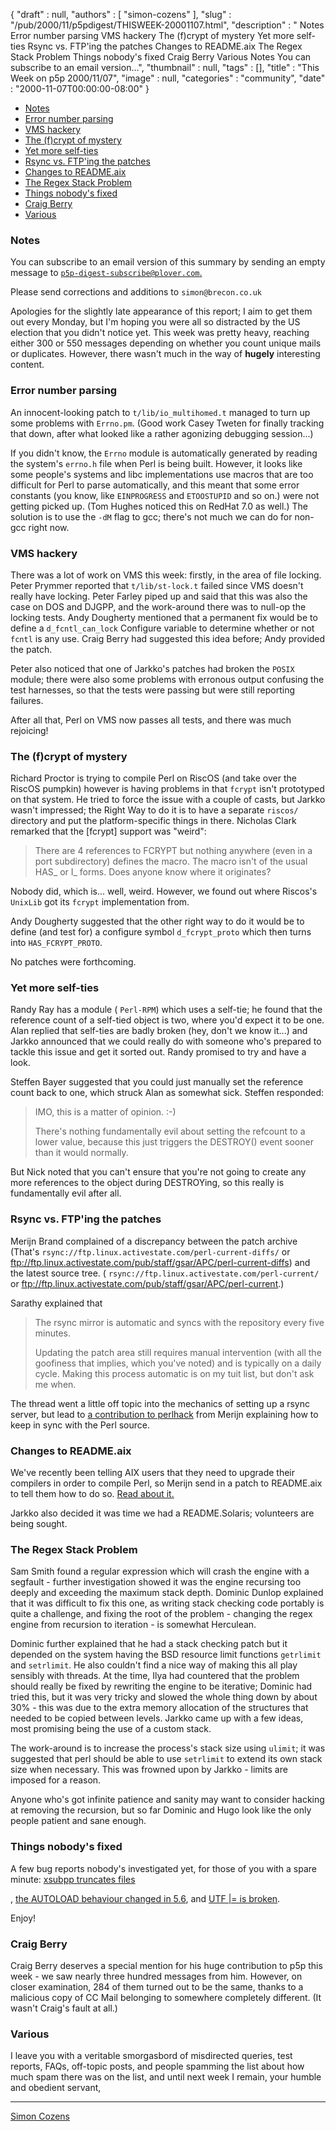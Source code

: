 {
   "draft" : null,
   "authors" : [
      "simon-cozens"
   ],
   "slug" : "/pub/2000/11/p5pdigest/THISWEEK-20001107.html",
   "description" : " Notes Error number parsing VMS hackery The (f)crypt of mystery Yet more self-ties Rsync vs. FTP'ing the patches Changes to README.aix The Regex Stack Problem Things nobody's fixed Craig Berry Various Notes You can subscribe to an email version...",
   "thumbnail" : null,
   "tags" : [],
   "title" : "This Week on p5p 2000/11/07",
   "image" : null,
   "categories" : "community",
   "date" : "2000-11-07T00:00:00-08:00"
}



-   [Notes](#Notes)
-   [Error number parsing](#Error_number_parsing)
-   [VMS hackery](#VMS_hackery)
-   [The (f)crypt of mystery](#The_fcrypt_of_mystery)
-   [Yet more self-ties](#Yet_more_self_ties)
-   [Rsync vs. FTP'ing the patches](#Rsync_vs_FTPing_the_patches)
-   [Changes to README.aix](#Changes_to_READMEaix)
-   [The Regex Stack Problem](#The_Regex_Stack_Problem)
-   [Things nobody's fixed](#Things_nobodys_fixed)
-   [Craig Berry](#Craig_Berry)
-   [Various](#Various)

### <span id="Notes">Notes</span>

You can subscribe to an email version of this summary by sending an empty message to [`p5p-digest-subscribe@plover.com`.](mailto:p5p-digest-subscribe@plover.com)

Please send corrections and additions to `simon@brecon.co.uk`

Apologies for the slightly late appearance of this report; I aim to get them out every Monday, but I'm hoping you were all so distracted by the US election that you didn't notice yet. This week was pretty heavy, reaching either 300 or 550 messages depending on whether you count unique mails or duplicates. However, there wasn't much in the way of **hugely** interesting content.

### <span id="Error_number_parsing">Error number parsing</span>

An innocent-looking patch to `t/lib/io_multihomed.t` managed to turn up some problems with `Errno.pm`. (Good work Casey Tweten for finally tracking that down, after what looked like a rather agonizing debugging session...)

If you didn't know, the `Errno` module is automatically generated by reading the system's `errno.h` file when Perl is being built. However, it looks like some people's systems and libc implementations use macros that are too difficult for Perl to parse automatically, and this meant that some error constants (you know, like `EINPROGRESS` and `ETOOSTUPID` and so on.) were not getting picked up. (Tom Hughes noticed this on RedHat 7.0 as well.) The solution is to use the `-dM` flag to gcc; there's not much we can do for non-gcc right now.

### <span id="VMS_hackery">VMS hackery</span>

There was a lot of work on VMS this week: firstly, in the area of file locking. Peter Prymmer reported that `t/lib/st-lock.t` failed since VMS doesn't really have locking. Peter Farley piped up and said that this was also the case on DOS and DJGPP, and the work-around there was to null-op the locking tests. Andy Dougherty mentioned that a permanent fix would be to define a `d_fcntl_can_lock` Configure variable to determine whether or not `fcntl` is any use. Craig Berry had suggested this idea before; Andy provided the patch.

Peter also noticed that one of Jarkko's patches had broken the `POSIX` module; there were also some problems with erronous output confusing the test harnesses, so that the tests were passing but were still reporting failures.

After all that, Perl on VMS now passes all tests, and there was much rejoicing!

### <span id="The_fcrypt_of_mystery">The (f)crypt of mystery</span>

Richard Proctor is trying to compile Perl on RiscOS (and take over the RiscOS pumpkin) however is having problems in that `fcrypt` isn't prototyped on that system. He tried to force the issue with a couple of casts, but Jarkko wasn't impressed; the Right Way to do it is to have a separate `riscos/` directory and put the platform-specific things in there. Nicholas Clark remarked that the \[fcrypt\] support was "weird":

> There are 4 references to FCRYPT but nothing anywhere (even in a port subdirectory) defines the macro. The macro isn't of the usual HAS\_ or I\_ forms. Does anyone know where it originates?

Nobody did, which is... well, weird. However, we found out where Riscos's `UnixLib` got its `fcrypt` implementation from.

Andy Dougherty suggested that the other right way to do it would be to define (and test for) a configure symbol `d_fcrypt_proto` which then turns into `HAS_FCRYPT_PROTO`.

No patches were forthcoming.

### <span id="Yet_more_self_ties">Yet more self-ties</span>

Randy Ray has a module ( `Perl-RPM`) which uses a self-tie; he found that the reference count of a self-tied object is two, where you'd expect it to be one. Alan replied that self-ties are badly broken (hey, don't we know it...) and Jarkko announced that we could really do with someone who's prepared to tackle this issue and get it sorted out. Randy promised to try and have a look.

Steffen Bayer suggested that you could just manually set the reference count back to one, which struck Alan as somewhat sick. Steffen responded:

> IMO, this is a matter of opinion. :-)
>
> There's nothing fundamentally evil about setting the refcount to a lower value, because this just triggers the DESTROY() event sooner than it would normally.

But Nick noted that you can't ensure that you're not going to create any more references to the object during DESTROYing, so this really is fundamentally evil after all.

### <span id="Rsync_vs_FTPing_the_patches">Rsync vs. FTP'ing the patches</span>

Merijn Brand complained of a discrepancy between the patch archive (That's `rsync://ftp.linux.activestate.com/perl-current-diffs/` or <ftp://ftp.linux.activestate.com/pub/staff/gsar/APC/perl-current-diffs>) and the latest source tree. ( `rsync://ftp.linux.activestate.com/perl-current/` or <ftp://ftp.linux.activestate.com/pub/staff/gsar/APC/perl-current>.)

Sarathy explained that

> The rsync mirror is automatic and syncs with the repository every five minutes.
>
> Updating the patch area still requires manual intervention (with all the goofiness that implies, which you've noted) and is typically on a daily cycle. Making this process automatic is on my tuit list, but don't ask me when.

The thread went a little off topic into the mechanics of setting up a rsync server, but lead to [a contribution to perlhack](https://www.nntp.perl.org/group/perl.perl5.porters/2000/11/msg00073.html) from Merijn explaining how to keep in sync with the Perl source.

### <span id="Changes_to_READMEaix">Changes to README.aix</span>

We've recently been telling AIX users that they need to upgrade their compilers in order to compile Perl, so Merijn send in a patch to README.aix to tell them how to do so. [Read about it.](https://www.nntp.perl.org/group/perl.perl5.porters/2000/11/msg00152.html)

Jarkko also decided it was time we had a README.Solaris; volunteers are being sought.

### <span id="The_Regex_Stack_Problem">The Regex Stack Problem</span>

Sam Smith found a regular expression which will crash the engine with a segfault - further investigation showed it was the engine recursing too deeply and exceeding the maximum stack depth. Dominic Dunlop explained that it was difficult to fix this one, as writing stack checking code portably is quite a challenge, and fixing the root of the problem - changing the regex engine from recursion to iteration - is somewhat Herculean.

Dominic further explained that he had a stack checking patch but it depended on the system having the BSD resource limit functions `getrlimit` and `setrlimit`. He also couldn't find a nice way of making this all play sensibly with threads. At the time, Ilya had countered that the problem should really be fixed by rewriting the engine to be iterative; Dominic had tried this, but it was very tricky and slowed the whole thing down by about 30% - this was due to the extra memory allocation of the structures that needed to be copied between levels. Jarkko came up with a few ideas, most promising being the use of a custom stack.

The work-around is to increase the process's stack size using `ulimit`; it was suggested that perl should be able to use `setrlimit` to extend its own stack size when necessary. This was frowned upon by Jarkko - limits are imposed for a reason.

Anyone who's got infinite patience and sanity may want to consider hacking at removing the recursion, but so far Dominic and Hugo look like the only people patient and sane enough.

### <span id="Things_nobodys_fixed">Things nobody's fixed</span>

A few bug reports nobody's investigated yet, for those of you with a spare minute: [xsubpp truncates files](https://www.nntp.perl.org/group/perl.perl5.porters/2000/11/msg00043.html)

, [the AUTOLOAD behaviour changed in 5.6](https://www.nntp.perl.org/group/perl.perl5.porters/2000/11/msg00060.html), and [UTF |= is broken](https://www.nntp.perl.org/group/perl.perl5.porters/2000/11/msg00221.html).

Enjoy!

### <span id="Craig_Berry">Craig Berry</span>

Craig Berry deserves a special mention for his huge contribution to p5p this week - we saw nearly three hundred messages from him. However, on closer examination, 284 of them turned out to be the same, thanks to a malicious copy of CC Mail belonging to somewhere completely different. (It wasn't Craig's fault at all.)

### <span id="Various">Various</span>

I leave you with a veritable smorgasbord of misdirected queries, test reports, FAQs, off-topic posts, and people spamming the list about how much spam there was on the list, and until next week I remain, your humble and obedient servant,

------------------------------------------------------------------------

[Simon Cozens](mailto:simon@brecon.co.uk)
